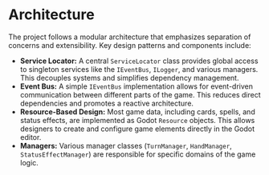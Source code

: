 # Architecture

The project follows a modular architecture that emphasizes separation of concerns and extensibility. Key design patterns and components include:

- **Service Locator:** A central `ServiceLocator` class provides global access to singleton services like the `IEventBus`, `ILogger`, and various managers. This decouples systems and simplifies dependency management.
- **Event Bus:** A simple `IEventBus` implementation allows for event-driven communication between different parts of the game. This reduces direct dependencies and promotes a reactive architecture.
- **Resource-Based Design:** Most game data, including cards, spells, and status effects, are implemented as Godot `Resource` objects. This allows designers to create and configure game elements directly in the Godot editor.
- **Managers:** Various manager classes (`TurnManager`, `HandManager`, `StatusEffectManager`) are responsible for specific domains of the game logic.
